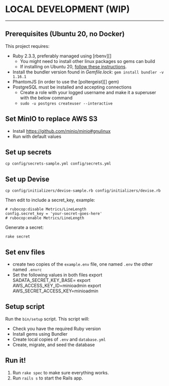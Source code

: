 # LOCAL DEVELOPMENT (WIP)

---

## Prerequisites (Ubuntu 20, no Docker)

This project requires:

* Ruby 2.3.3, preferably managed using [rbenv][]
  - You might need to install other linux packages so gems can build
  - If installing on Ubuntu 20, [follow these instructions](https://www.garron.me/en/linux/install-ruby-2-3-3-ubuntu.html).
* Install the bundler version found in *Gemfile.lock*: `gem install bundler -v 1.16.1`
* PhantomJS (in order to use the [poltergeist][] gem)
* PostgreSQL must be installed and accepting connections
  - Create a role with your logged username and make it a superuser with the below command
  -  `sudo -u postgres createuser --interactive`

## Set MinIO to replace AWS S3
* Install https://github.com/minio/minio#gnulinux
* Run with default values

## Set up secrets

```
cp config/secrets-sample.yml config/secrets.yml
```

## Set up Devise

```
cp config/initializers/devise-sample.rb config/initializers/devise.rb
```

Then edit to include a secret_key, example:

```
# rubocop:disable Metrics/LineLength
config.secret_key = 'your-secret-goes-here'
# rubocop:enable Metrics/LineLength
```


Generate a secret:

```
rake secret
```

## Set env files
* create two copies of the `example.env` file, one named `.env` the other named `.envrc`
* Set the following values in both files
      export SADATA_SECRET_KEY_BASE=<the generated secret>
      export AWS_ACCESS_KEY_ID=minioadmin
      export AWS_SECRET_ACCESS_KEY=minioadmin

## Setup script

Run the `bin/setup` script. This script will:

* Check you have the required Ruby version
* Install gems using Bundler
* Create local copies of `.env` and `database.yml`
* Create, migrate, and seed the database

## Run it!

1. Run `rake spec` to make sure everything works.
2. Run `rails s` to start the Rails app.

